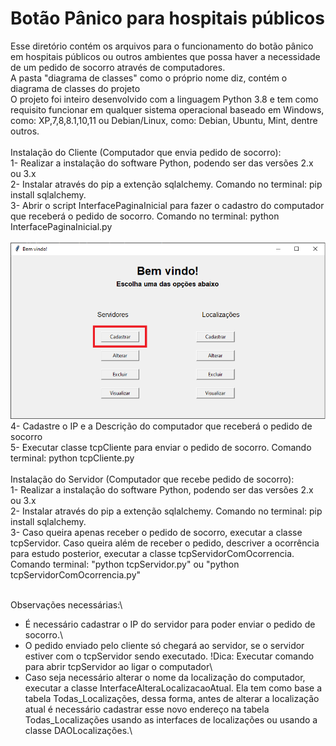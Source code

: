 # Botão Pânico para hospitais públicos
Esse diretório contém os arquivos para o funcionamento do botão pânico em hospitais públicos ou outros ambientes que possa haver a necessidade de um pedido de socorro através de computadores.\
A pasta "diagrama de classes" como o próprio nome diz, contém o diagrama de classes do projeto\
O projeto foi inteiro desenvolvido com a linguagem Python 3.8 e tem como requisito funcionar em qualquer sistema operacional baseado em Windows, como: XP,7,8,8.1,10,11 ou Debian/Linux, como: Debian, Ubuntu, Mint, dentre outros.\
<br />
Instalação do Cliente (Computador que envia pedido de socorro):\
1- Realizar a instalação do software Python, podendo ser das versões 2.x ou 3.x\
2- Instalar através do pip a extenção sqlalchemy. Comando no terminal: pip install sqlalchemy.\
3- Abrir o script InterfacePaginaInicial para fazer o cadastro do computador que receberá o pedido de socorro. Comando no terminal: python InterfacePaginaInicial.py\
<br />
![Screenshot](cadastrar_servidor.png)
<br />
4- Cadastre o IP e a Descrição do computador que receberá o pedido de socorro\
5- Executar classe tcpCliente para enviar o pedido de socorro. Comando terminal: python tcpCliente.py\
<br />
Instalação do Servidor (Computador que recebe pedido de socorro):\
1- Realizar a instalação do software Python, podendo ser das versões 2.x ou 3.x\
2- Instalar através do pip a extenção sqlalchemy. Comando no terminal: pip install sqlalchemy.\
3- Caso queira apenas receber o pedido de socorro, executar a classe tcpServidor. Caso queira além de receber o pedido, descriver a ocorrência para estudo posterior, executar a classe tcpServidorComOcorrencia. Comando terminal: "python tcpServidor.py" ou "python tcpServidorComOcorrencia.py"\
<br />

Observações necessárias:\
- É necessário cadastrar o IP do servidor para poder enviar o pedido de socorro.\
- O pedido enviado pelo cliente só chegará ao servidor, se o servidor estiver com o tcpServidor sendo executado. !Dica: Executar comando para abrir tcpServidor ao ligar o computador\
- Caso seja necessário alterar o nome da localização do computador, executar a classe InterfaceAlteraLocalizacaoAtual. Ela tem como base a tabela Todas_Localizações, dessa forma, antes de alterar a localização atual é necessário cadastrar esse novo endereço na tabela Todas_Localizações usando as interfaces de localizações ou usando a classe DAOLocalizações.\